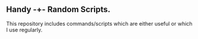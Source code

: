 ## Handy -+- Random Scripts.

This repository includes commands/scripts which are either useful or which I use regularly.


